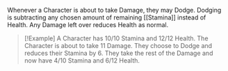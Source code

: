Whenever a Character is about to take Damage, they may Dodge.
Dodging is subtracting any chosen amount of remaining [[Stamina]] instead of Health. Any Damage left over reduces Health as normal.

>[!Example]
>A Character has 10/10 Stamina and 12/12 Health.
>The Character is about to take 11 Damage.
>They choose to Dodge and reduces their Stamina by 6.
>They take the rest of the Damage and now have 4/10 Stamina and 6/12 Health.